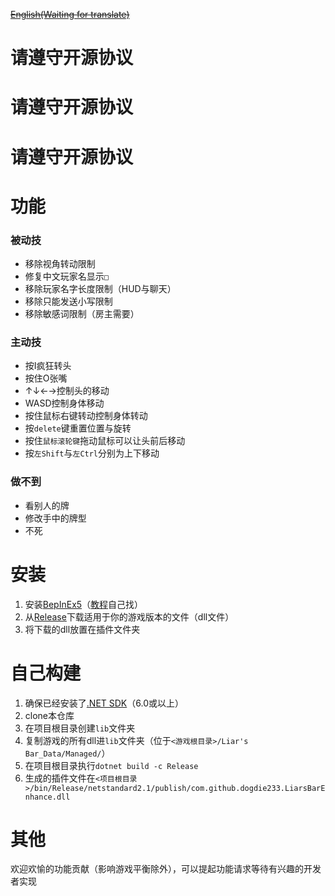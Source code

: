 ~~[English(Waiting for translate)](./README_EN.md)~~

# 请遵守开源协议
# 请遵守开源协议
# 请遵守开源协议

# 功能

### 被动技

 - 移除视角转动限制
 - 修复中文玩家名显示`□`
 - 移除玩家名字长度限制（HUD与聊天）
 - 移除只能发送小写限制
 - 移除敏感词限制（房主需要）

### 主动技

 - 按I疯狂转头
 - 按住O张嘴
 - ↑↓←→控制头的移动
 - WASD控制身体移动
 - 按住鼠标右键转动控制身体转动
 - 按`delete`键重置位置与旋转
 - 按住`鼠标滚轮键`拖动鼠标可以让头前后移动
 - 按`左Shift`与`左Ctrl`分别为上下移动

### 做不到

 - 看别人的牌
 - 修改手中的牌型
 - 不死

# 安装

 1. 安装[BepInEx5](https://github.com/BepInEx/BepInEx/tree/v5-lts)（[教程](https://docs.bepinex.dev/articles/user_guide/installation/index.html)自己找）
 2. 从[Release](https://github.com/dogdie233/LiarsBarEnhance/Release)下载适用于你的游戏版本的文件（dll文件）
 3. 将下载的dll放置在插件文件夹

# 自己构建
 1. 确保已经安装了[.NET SDK](https://dotnet.microsoft.com/zh-cn/download)（6.0或以上）
 2. clone本仓库
 3. 在项目根目录创建`lib`文件夹
 4. 复制游戏的所有dll进`lib`文件夹（位于`<游戏根目录>/Liar's Bar_Data/Managed/`）
 5. 在项目根目录执行`dotnet build -c Release`  
 6. 生成的插件文件在`<项目根目录>/bin/Release/netstandard2.1/publish/com.github.dogdie233.LiarsBarEnhance.dll`

# 其他

欢迎欢愉的功能贡献（影响游戏平衡除外），可以提起功能请求等待有兴趣的开发者实现
